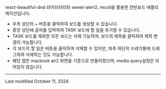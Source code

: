react-beautiful-dnd 라이브러리와 sweet-alert2, recoil을 활용한 칸반보드 애플리케이션입니다.

- 우측 상단의 + 버튼을 클릭하여 보드를 생성할 수 있습니다.
- 중앙 상단에 글자를 입력하여 TASK 보드에 할 일을 추가할 수 있습니다.
- TASK 보드를 제외한 모든 보드는 삭제 가능하며, 보드의 제목을 클릭하여 제목 변경이 가능합니다.
- 각 보드의 할 일은 버튼을 클릭하여 삭제할 수 있지만, 좌측 하단의 쓰레기통에 드래그하여 삭제하는 것도 가능합니다.
- 해당 앱은 macbook air2 화면을 기준으로 만들어졌으며, media query설정은 되어있지 않습니다.

--------------
Last modified
October 11, 2024
